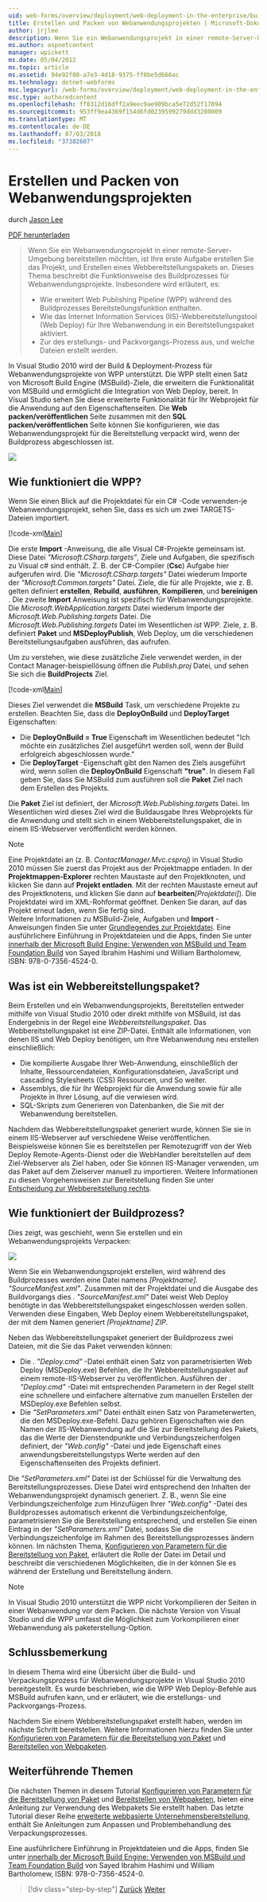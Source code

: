```yaml
---
uid: web-forms/overview/deployment/web-deployment-in-the-enterprise/building-and-packaging-web-application-projects
title: Erstellen und Packen von Webanwendungsprojekten | Microsoft-Dokumentation
author: jrjlee
description: Wenn Sie ein Webanwendungsprojekt in einer remote-Server-Umgebung bereitstellen möchten, müssen Sie zunächst das Projekt zu erstellen und generieren eine Web-Bereitstellung Packa...
ms.author: aspnetcontent
manager: wpickett
ms.date: 05/04/2012
ms.topic: article
ms.assetid: 94e92f80-a7e3-4d18-9375-ff8be5d666ac
ms.technology: dotnet-webforms
msc.legacyurl: /web-forms/overview/deployment/web-deployment-in-the-enterprise/building-and-packaging-web-application-projects
msc.type: authoredcontent
ms.openlocfilehash: ff8312d16dff2a9eec9ae909bca5e72d52f17094
ms.sourcegitcommit: 953ff9ea4369f154d6fd0239599279ddd3280009
ms.translationtype: MT
ms.contentlocale: de-DE
ms.lasthandoff: 07/03/2018
ms.locfileid: "37382607"
---
```

<a name="building-and-packaging-web-application-projects"></a>Erstellen und Packen von Webanwendungsprojekten
====================
durch [Jason Lee](https://github.com/jrjlee)

[PDF herunterladen](https://msdnshared.blob.core.windows.net/media/MSDNBlogsFS/prod.evol.blogs.msdn.com/CommunityServer.Blogs.Components.WeblogFiles/00/00/00/63/56/8130.DeployingWebAppsInEnterpriseScenarios.pdf)

> Wenn Sie ein Webanwendungsprojekt in einer remote-Server-Umgebung bereitstellen möchten, ist Ihre erste Aufgabe erstellen Sie das Projekt, und Erstellen eines Webbereitstellungspakets an. Dieses Thema beschreibt die Funktionsweise des Buildprozesses für Webanwendungsprojekte. Insbesondere wird erläutert, es:
> 
> - Wie erweitert Web Publishing Pipeline (WPP) während des Buildprozesses Bereitstellungsfunktion enthalten.
> - Wie das Internet Information Services (IIS)-Webbereitstellungstool (Web Deploy) für Ihre Webanwendung in ein Bereitstellungspaket aktiviert.
> - Zur des erstellungs- und Packvorgangs-Prozess aus, und welche Dateien erstellt werden.


In Visual Studio 2010 wird der Build & Deployment-Prozess für Webanwendungsprojekte von WPP unterstützt. Die WPP stellt einen Satz von Microsoft Build Engine (MSBuild)-Ziele, die erweitern die Funktionalität von MSBuild und ermöglicht die Integration von Web Deploy, bereit. In Visual Studio sehen Sie diese erweiterte Funktionalität für Ihr Webprojekt für die Anwendung auf den Eigenschaftenseiten. Die **Web packen/veröffentlichen** Seite zusammen mit den **SQL packen/veröffentlichen** Seite können Sie konfigurieren, wie das Webanwendungsprojekt für die Bereitstellung verpackt wird, wenn der Buildprozess abgeschlossen ist.

![](building-and-packaging-web-application-projects/_static/image1.png)

## <a name="how-does-the-wpp-work"></a>Wie funktioniert die WPP?

Wenn Sie einen Blick auf die Projektdatei für ein C# -Code verwenden-je Webanwendungsprojekt, sehen Sie, dass es sich um zwei TARGETS-Dateien importiert.


[!code-xml[Main](building-and-packaging-web-application-projects/samples/sample1.xml)]


Die erste **Import** -Anweisung, die alle Visual C#-Projekte gemeinsam ist. Diese Datei *"Microsoft.CSharp.targets"*, Ziele und Aufgaben, die spezifisch zu Visual c# sind enthält. Z. B. der C#-Compiler (**Csc**) Aufgabe hier aufgerufen wird. Die *"Microsoft.CSharp.targets"* Datei wiederum Importe der *"Microsoft.Common.targets"* Datei. Ziele, die für alle Projekte, wie z. B. gelten definiert **erstellen**, **Rebuild**, **ausführen**, **Kompilieren**, und **bereinigen** . Die zweite **Import** Anweisung ist spezifisch für Webanwendungsprojekte. Die *Microsoft.WebApplication.targets* Datei wiederum Importe der *Microsoft.Web.Publishing.targets* Datei. Die *Microsoft.Web.Publishing.targets* Datei im Wesentlichen *ist* WPP. Ziele, z. B. definiert **Paket** und **MSDeployPublish**, Web Deploy, um die verschiedenen Bereitstellungsaufgaben ausführen, das aufrufen.

Um zu verstehen, wie diese zusätzliche Ziele verwendet werden, in der Contact Manager-beispiellösung öffnen die *Publish.proj* Datei, und sehen Sie sich die **BuildProjects** Ziel.


[!code-xml[Main](building-and-packaging-web-application-projects/samples/sample2.xml)]


Dieses Ziel verwendet die **MSBuild** Task, um verschiedene Projekte zu erstellen. Beachten Sie, dass die **DeployOnBuild** und **DeployTarget** Eigenschaften:

- Die **DeployOnBuild = True** Eigenschaft im Wesentlichen bedeutet "Ich möchte ein zusätzliches Ziel ausgeführt werden soll, wenn der Build erfolgreich abgeschlossen wurde."
- Die **DeployTarget** -Eigenschaft gibt den Namen des Ziels ausgeführt wird, wenn sollen die **DeployOnBuild** Eigenschaft **"true"**. In diesem Fall geben Sie, dass Sie MSBuild zum ausführen soll die **Paket** Ziel nach dem Erstellen des Projekts.

Die **Paket** Ziel ist definiert, der *Microsoft.Web.Publishing.targets* Datei. Im Wesentlichen wird dieses Ziel wird die Buildausgabe Ihres Webprojekts für die Anwendung und stellt sich in einem Webbereitstellungspaket, die in einem IIS-Webserver veröffentlicht werden können.

> [!NOTE]
> Eine Projektdatei an (z. B. <em>ContactManager.Mvc.csproj</em>) in Visual Studio 2010 müssen Sie zuerst das Projekt aus der Projektmappe entladen. In der <strong>Projektmappen-Explorer</strong> rechten Maustaste auf den Projektknoten, und klicken Sie dann auf <strong>Projekt entladen</strong>. Mit der rechten Maustaste erneut auf des Projektknotens, und klicken Sie dann auf <strong>bearbeiten</strong><em>[Projektdatei]</em>). Die Projektdatei wird im XML-Rohformat geöffnet. Denken Sie daran, auf das Projekt erneut laden, wenn Sie fertig sind.  
> Weitere Informationen zu MSBuild-Ziele, Aufgaben und <strong>Import</strong> -Anweisungen finden Sie unter [Grundlegendes zur Projektdatei](understanding-the-project-file.md). Eine ausführlichere Einführung in Projektdateien und die Apps, finden Sie unter [innerhalb der Microsoft Build Engine: Verwenden von MSBuild und Team Foundation Build](http://amzn.com/0735645248) von Sayed Ibrahim Hashimi und William Bartholomew, ISBN: 978-0-7356-4524-0.


## <a name="what-is-a-web-deployment-package"></a>Was ist ein Webbereitstellungspaket?

Beim Erstellen und ein Webanwendungsprojekts, Bereitstellen entweder mithilfe von Visual Studio 2010 oder direkt mithilfe von MSBuild, ist das Endergebnis in der Regel eine *Webbereitstellungspaket*. Das Webbereitstellungspaket ist eine ZIP-Datei. Enthält alle Informationen, von denen IIS und Web Deploy benötigen, um Ihre Webanwendung neu erstellen einschließlich:

- Die kompilierte Ausgabe Ihrer Web-Anwendung, einschließlich der Inhalte, Ressourcendateien, Konfigurationsdateien, JavaScript und cascading Stylesheets (CSS) Ressourcen, und So weiter.
- Assemblys, die für Ihr Webprojekt für die Anwendung sowie für alle Projekte in Ihrer Lösung, auf die verwiesen wird.
- SQL-Skripts zum Generieren von Datenbanken, die Sie mit der Webanwendung bereitstellen.

Nachdem das Webbereitstellungspaket generiert wurde, können Sie sie in einem IIS-Webserver auf verschiedene Weise veröffentlichen. Beispielsweise können Sie es bereitstellen per Remotezugriff von der Web Deploy Remote-Agents-Dienst oder die WebHandler bereitstellen auf dem Ziel-Webserver als Ziel haben, oder Sie können IIS-Manager verwenden, um das Paket auf dem Zielserver manuell zu importieren. Weitere Informationen zu diesen Vorgehensweisen zur Bereitstellung finden Sie unter [Entscheidung zur Webbereitstellung rechts](../configuring-server-environments-for-web-deployment/choosing-the-right-approach-to-web-deployment.md).

## <a name="how-does-the-build-process-work"></a>Wie funktioniert der Buildprozess?

Dies zeigt, was geschieht, wenn Sie erstellen und ein Webanwendungsprojekts Verpacken:

![](building-and-packaging-web-application-projects/_static/image2.png)

Wenn Sie ein Webanwendungsprojekt erstellen, wird während des Buildprozesses werden eine Datei namens *[Projektname]. "SourceManifest.xml"*. Zusammen mit der Projektdatei und die Ausgabe des Buildvorgangs dies *. "SourceManifest.xml"* Datei weist Web Deploy benötigte in das Webbereitstellungspaket eingeschlossen werden sollen. Verwenden diese Eingaben, Web Deploy einem Webbereitstellungspaket, der mit dem Namen generiert *[Projektname] ZIP*.

Neben das Webbereitstellungspaket generiert der Buildprozess zwei Dateien, mit die Sie das Paket verwenden können:

- Die *. "Deploy.cmd"* -Datei enthält einen Satz von parametrisierten Web Deploy (MSDeploy.exe) Befehlen, die Ihr Webbereitstellungspaket auf einem remote-IIS-Webserver zu veröffentlichen. Ausführen der *. "Deploy.cmd"* -Datei mit entsprechenden Parametern in der Regel stellt eine schnellere und einfachere alternative zum manuellen Erstellen der MSDeploy.exe Befehlen selbst.
- Die *"SetParameters.xml"* Datei enthält einen Satz von Parameterwerten, die den MSDeploy.exe-Befehl. Dazu gehören Eigenschaften wie den Namen der IIS-Webanwendung auf die Sie zur Bereitstellung des Pakets, das die Werte der Dienstendpunkte und Verbindungszeichenfolgen definiert, der *"Web.config"* -Datei und jede Eigenschaft eines anwendungsbereitstellungstyps Werte werden auf den Eigenschaftenseiten des Projekts definiert.

Die *"SetParameters.xml"* Datei ist der Schlüssel für die Verwaltung des Bereitstellungsprozesses. Diese Datei wird entsprechend den Inhalten der Webanwendungsprojekt dynamisch generiert. Z. B., wenn Sie eine Verbindungszeichenfolge zum Hinzufügen Ihrer *"Web.config"* -Datei des Buildprozesses automatisch erkennt die Verbindungszeichenfolge, parametrisieren Sie die Bereitstellung entsprechend, und erstellen Sie einen Eintrag in der  *"SetParameters.xml"* Datei, sodass Sie die Verbindungszeichenfolge im Rahmen des Bereitstellungsprozesses ändern können. Im nächsten Thema, [Konfigurieren von Parametern für die Bereitstellung von Paket](configuring-parameters-for-web-package-deployment.md), erläutert die Rolle der Datei im Detail und beschreibt die verschiedenen Möglichkeiten, die in der können Sie es während der Erstellung und Bereitstellung ändern.

> [!NOTE]
> In Visual Studio 2010 unterstützt die WPP nicht Vorkompilieren der Seiten in einer Webanwendung vor dem Packen. Die nächste Version von Visual Studio und die WPP umfasst die Möglichkeit zum Vorkompilieren einer Webanwendung als paketerstellung-Option.


## <a name="conclusion"></a>Schlussbemerkung

In diesem Thema wird eine Übersicht über die Build- und Verpackungsprozess für Webanwendungsprojekte in Visual Studio 2010 bereitgestellt. Es wurde beschrieben, wie die WPP Web Deploy-Befehle aus MSBuild aufrufen kann, und er erläutert, wie die erstellungs- und Packvorgangs-Prozess.

Nachdem Sie einem Webbereitstellungspaket erstellt haben, werden im nächste Schritt bereitstellen. Weitere Informationen hierzu finden Sie unter [Konfigurieren von Parametern für die Bereitstellung von Paket](configuring-parameters-for-web-package-deployment.md) und [Bereitstellen von Webpaketen](deploying-web-packages.md).

## <a name="further-reading"></a>Weiterführende Themen

Die nächsten Themen in diesem Tutorial [Konfigurieren von Parametern für die Bereitstellung von Paket](configuring-parameters-for-web-package-deployment.md) und [Bereitstellen von Webpaketen](deploying-web-packages.md), bieten eine Anleitung zur Verwendung des Webpakets Sie erstellt haben. Das letzte Tutorial dieser Reihe [erweiterte webbasierte Unternehmensbereitstellung](../advanced-enterprise-web-deployment/advanced-enterprise-web-deployment.md), enthält Sie Anleitungen zum Anpassen und Problembehandlung des Verpackungsprozesses.

Eine ausführlichere Einführung in Projektdateien und die Apps, finden Sie unter [innerhalb der Microsoft Build Engine: Verwenden von MSBuild und Team Foundation Build](http://amzn.com/0735645248) von Sayed Ibrahim Hashimi und William Bartholomew, ISBN: 978-0-7356-4524-0.

> [!div class="step-by-step"]
> [Zurück](understanding-the-build-process.md)
> [Weiter](configuring-parameters-for-web-package-deployment.md)
